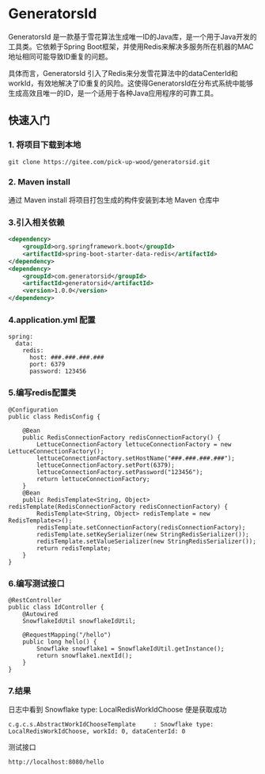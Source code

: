 # GeneratorsId



GeneratorsId 是一款基于雪花算法生成唯一ID的Java库，是一个用于Java开发的工具类。它依赖于Spring Boot框架，并使用Redis来解决多服务所在机器的MAC地址相同可能导致ID重复的问题。

具体而言，GeneratorsId 引入了Redis来分发雪花算法中的dataCenterId和workId，有效地解决了ID重复的风险。这使得GeneratorsId在分布式系统中能够生成高效且唯一的ID，是一个适用于各种Java应用程序的可靠工具。

## 快速入门

### 1. 将项目下载到本地

```
git clone https://gitee.com/pick-up-wood/generatorsid.git
```



### 2. Maven install

通过 Maven install 将项目打包生成的构件安装到本地 Maven 仓库中



### 3.引入相关依赖

```xml
<dependency>
    <groupId>org.springframework.boot</groupId>
    <artifactId>spring-boot-starter-data-redis</artifactId>
</dependency>
<dependency>
    <groupId>com.generatorsid</groupId>
    <artifactId>generatorsid</artifactId>
    <version>1.0.0</version>
</dependency>
```



### 4.application.yml 配置

```
spring:
  data:
    redis:
      host:	###.###.###.###
      port: 6379
      password: 123456
```



### 5.编写redis配置类

```
@Configuration
public class RedisConfig {

    @Bean
    public RedisConnectionFactory redisConnectionFactory() {
        LettuceConnectionFactory lettuceConnectionFactory = new LettuceConnectionFactory();
        lettuceConnectionFactory.setHostName("###.###.###.###");
        lettuceConnectionFactory.setPort(6379);
        lettuceConnectionFactory.setPassword("123456");
        return lettuceConnectionFactory;
    }
    @Bean
    public RedisTemplate<String, Object> redisTemplate(RedisConnectionFactory redisConnectionFactory) {
        RedisTemplate<String, Object> redisTemplate = new RedisTemplate<>();
        redisTemplate.setConnectionFactory(redisConnectionFactory);
        redisTemplate.setKeySerializer(new StringRedisSerializer());
        redisTemplate.setValueSerializer(new StringRedisSerializer());
        return redisTemplate;
    }
}
```



### 6.编写测试接口

```
@RestController
public class IdController {
    @Autowired
    SnowflakeIdUtil snowflakeIdUtil;

    @RequestMapping("/hello")
    public long hello() {
        Snowflake snowflake1 = SnowflakeIdUtil.getInstance();
        return snowflake1.nextId();
    }
}
```



### 7.结果

日志中看到  Snowflake type: LocalRedisWorkIdChoose 便是获取成功

```
c.g.c.s.AbstractWorkIdChooseTemplate     : Snowflake type: LocalRedisWorkIdChoose, workId: 0, dataCenterId: 0
```

测试接口

```
http://localhost:8080/hello
```

